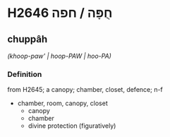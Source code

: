 # H2646 חֻפָּה / חפה

## chuppâh

_(khoop-paw' | hoop-PAW | hoo-PA)_

### Definition

from H2645; a canopy; chamber, closet, defence; n-f

- chamber, room, canopy, closet
  - canopy
  - chamber
  - divine protection (figuratively)
